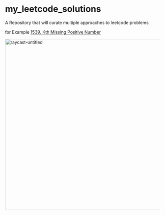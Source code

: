 # my_leetcode_solutions
A Repository that will curate multiple approaches to leetcode problems 

for Example 
[1539. Kth Missing Positive Number](https://leetcode.com/problems/kth-missing-positive-number/)



<img width="559" alt="raycast-untitled" src="https://user-images.githubusercontent.com/48839911/188956696-48c8ec04-8a03-4b7e-a7e5-44a05912c8c5.png">
